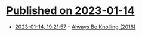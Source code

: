# [Published on 2023-01-14](index.md)

* [2023-01-14, 19:21:57](https://news.ycombinator.com/item?id=34383183) - [Always Be Knolling (2018)](https://www.wellappointeddesk.com/2018/11/always-be-knolling/)
